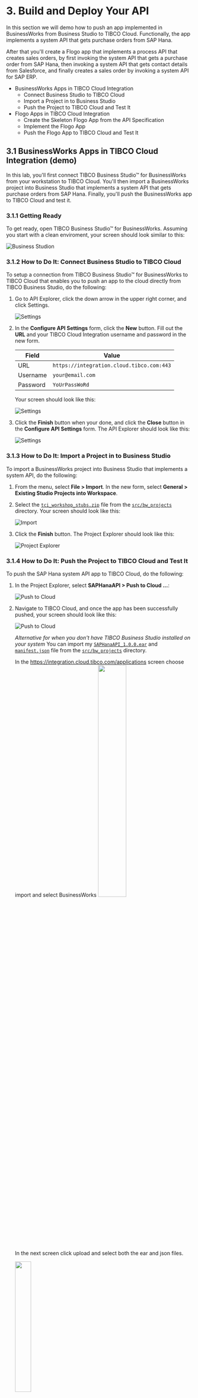 # 3. Build and Deploy Your API #

In this section we will demo how to push an app implemented in BusinessWorks from Business Studio to TIBCO Cloud. Functionally, the app implements a system API that gets purchase orders from SAP Hana.

After that you'll create a Flogo app that implements a process API that creates sales orders, by first invoking the system API that gets a purchase order from SAP Hana, then invoking a system API that gets contact details from Salesforce, and finally creates a sales order by invoking a system API for SAP ERP.

* BusinessWorks Apps in TIBCO Cloud Integration
    * Connect Business Studio to TIBCO Cloud
    * Import a Project in to Business Studio
    * Push the Project to TIBCO Cloud and Test It
* Flogo Apps in TIBCO Cloud Integration
    * Create the Skeleton Flogo App from the API Specification
    * Implement the Flogo App
    * Push the Flogo App to TIBCO Cloud and Test It

## 3.1 BusinessWorks Apps in TIBCO Cloud Integration (demo) ##

In this lab, you'll first connect TIBCO Business Studio™ for BusinessWorks from your workstation to TIBCO Cloud. You'll then import a BusinessWorks project into Business Studio that implements a system API that gets purchase orders from SAP Hana. Finally, you'll push the BusinessWorks app to TIBCO Cloud and test it.

### 3.1.1 Getting Ready ###

To get ready, open TIBCO Business Studio™ for BusinessWorks. Assuming you start with a clean enviroment, your screen should look similar to this:

![Business Studion](images/business_studio.jpg)

### 3.1.2 How to Do It: Connect Business Studio to TIBCO Cloud ###

To setup a connection from TIBCO Business Studio™ for BusinessWorks to TIBCO Cloud that enables you to push an app to the cloud directly from TIBCO Business Studio, do the following:

1. Go to API Explorer, click the down arrow in the upper right corner, and click Settings.

    ![Settings](images/bw_api_explorer_settings.jpg)

2. In the **Configure API Settings** form, click the **New** button. Fill out the **URL** and your TIBCO Cloud Integration username and password in the new form.

    | Field         | Value           |
    | ------------- | --------------- |
    | URL           | `https://integration.cloud.tibco.com:443` |
    | Username      | `your@email.com` |
    | Password      | `YoUrPassWoRd`   |

    Your screen should look like this:

    ![Settings](images/bw_cloud_connections.jpg)

3. Click the **Finish** button when your done, and click the **Close** button in the **Configure API Settings** form. The API Explorer should look like this:

    ![Settings](images/bw_api_explorer_settings_end.jpg)

### 3.1.3 How to Do It: Import a Project in to Business Studio ###

To import a BusinessWorks project into Business Studio that implements a system API, do the following:

1. From the menu, select **File > Import**. In the new form, select **General > Existing Studio Projects into Workspace**.

2. Select the [`tci_workshop_stubs.zip`](../src/bw_projects/tci_workshop_stubs.zip) file from the [`src/bw_projects`](../src/bw_projects) directory. Your screen should look like this:

    ![Import](images/bw_import_projects.jpg)

3. Click the **Finish** button. The Project Explorer should look like this:

    ![Project Explorer](images/bw_project_explorer_end.jpg)

### 3.1.4 How to Do It: Push the Project to TIBCO Cloud and Test It ###

To push the SAP Hana system API app to TIBCO Cloud, do the following:

1. In the Project Explorer, select **SAPHanaAPI > Push to Cloud ...**:

    ![Push to Cloud](images/bw_push_to_cloud.jpg)

2. Navigate to TIBCO Cloud, and once the app has been successfully pushed, your screen should look like this:

    ![Push to Cloud](images/bw_push_to_cloud_end.jpg)


    *Alternative for when you don't have TIBCO Business Studio installed on your system*
    You can import my [`SAPHanaAPI_1.0.0.ear`](../src/bw_projects/SAPHanaAPI_1.0.0.ear) and [`manifest.json`](../src/bw_projects/manifest.json) file from the [`src/bw_projects`](../src/bw_projects) directory. 
    
    In the https://integration.cloud.tibco.com/applications screen choose import and select BusinessWorks
    <img src="https://github.com/RubiX-TIBCO-CI-Flogo/tci-workshop-2020/blob/master/workshop/doc/images/import_bw.jpg" width=40% height=40%>
    
    In the next screen click upload and select both the ear and json files.
    
    <img src="https://github.com/RubiX-TIBCO-CI-Flogo/tci-workshop-2020/blob/master/workshop/doc/images/import_files.jpg" width=30% height=30%>
    
    Then press the import button.

3. Once the **SAPHanaAPI** app is running, hover over the **Endpoint** link, and select **View and Test** from the menu

4. Test the **SAPHanaAPI** app by filling out a value in the **orderId** field, and clicking on the **Try it out!** button:

    ![View and Test](images/bw_view_test.jpg)

5. Copy the URL, which has a pattern like `https://integration.cloud.tibcoapps.com:443/xxxxx/PurchaseOrders/purchaseOrders/{orderId}`, and store it somewhere. You will need it when you implement the process API in the next lab.

## 3.2 Flogo Apps in TIBCO Cloud Integration ##

In this lab you'll implement a process API that creates sales orders, by first invoking the system API that gets a purchase order from SAP Hana, then invoking a system API that gets contact details from Salesforce, and finally creates a sales order by invoking a system API for SAP ERP.

You will first create a "skeleton" Flogo app from the **SalesOrders** API specification. Then you will implement the flow with the 3 system API calls, to finally push the Flogo app and test it.

### 3.2.1 Getting Ready ###

To be able to create the "skeleton" Flogo app from the **SalesOrders** API specification, do the following:

1. Navigate to the API specifications by clicking on the **API Specs** menu item.
2. Select the group you've created the **SalesOrders** API specification in, e.g. **MyTCIWorkshop**.
3. Your screen should look similar to:

    ![SaleOrder API Spec](images/sales_order_api_spec_flogo.jpg)

### 3.2.2 How to Do It: Create the Skeleton Flogo App ###

To create a "skeleton" Flogo app from on the **SalesOrders** API specification, do the following:

1. Navigate to the API specifications by clicking on the **Apps** menu item (or follow https://integration.cloud.tibco.com/applications).
        
2. Create a Flogo app by clicking on the **Create** button, select **Flogo** and click the **Create New App** button
 
    <img src="https://github.com/RubiX-TIBCO-CI-Flogo/tci-workshop-2020/blob/master/workshop/doc/images/create_flogo_app.jpg" width=45% height=45%>
 
3. You can rename your created flogo app to **sales_orders_1_0_flogo_app**

    <img src="https://github.com/RubiX-TIBCO-CI-Flogo/tci-workshop-2020/blob/master/workshop/doc/images/create_flogo_app_001.jpg" width=60% height=60%>
    
 
### 3.2.3 How to Do It: Implement the Flogo App ###

In this lab, you'll create a process API that creates sales orders by making 3 system API calls. The address of first system API call is the URL of the BusinessWorks app you have pushed and tested in the previous lab. The adresses of the other API calls are from apps we have already deployed, and their URLs are specified below.

To implement the process API, do the following:

1. Create a new skeleton flow by clicking Create.
   
   <img src="https://github.com/RubiX-TIBCO-CI-Flogo/tci-workshop-2020/blob/master/workshop/doc/images/create_flogo_flow.jpg" width=30% height=30%>

2. Fill in the name **postSync_orderId_POST** and click Create.

   <img src="https://github.com/RubiX-TIBCO-CI-Flogo/tci-workshop-2020/blob/master/workshop/doc/images/create_flogo_flow_002.jpg" width=50% height=50%>

3. Click on the plus button on the left of the screen to add a new trigger.

   <img src="https://github.com/RubiX-TIBCO-CI-Flogo/tci-workshop-2020/blob/master/workshop/doc/images/add_flogo_trigger.jpg" width=50% height=50%>

4. Search for the **Receive HTTP Message** trigger and click it to continue

   <img src="https://github.com/RubiX-TIBCO-CI-Flogo/tci-workshop-2020/blob/master/workshop/doc/images/add_flogo_trigger_002.jpg" width=50% height=50%>
  
5. Configure your trigger as in the screenshot below. Use **/sync/{orderId}** in Resource Path. Click Continue. In the next screen choose option "Just add the trigger".

   <img src="https://github.com/RubiX-TIBCO-CI-Flogo/tci-workshop-2020/blob/master/workshop/doc/images/add_flogo_trigger_003.jpg" width=50% height=50%>

6. To enable data to flow between the trigger and the flow, you first need to map the trigger output to the flow input, and flow data to the trigger reply. Click on the ![Flogo Trigger](images/flogo_trigger.jpg) icon to open the configuration of the **ReceiveHTTPMessage** trigger.

7. Map the trigger output to the flow input as follows:

    ![Trigger Ouput](images/trigger_output.jpg)

8. Map the flow data to the trigger reply as follows:

    ![Trigger Reply](images/trigger_reply.jpg)

9. Close the trigger configuration screen, and move the **Return** tile at least 3 positions to the right. Create a first activity, by clicking on the left-most `+` and navigate through **General > Invoke REST Service**. Configure this activity as follows:

    1. Give it a name: **GetPurchaseOrder**.
    2. In the **Settings** section, specify the following fields:

        | Field         | Value           |
        | ------------- | --------------- |
        | Method  | GET |
        | URL | `https://integration.cloud.tibcoapps.com:443/xxxxx/PurchaseOrders/purchaseOrders/{orderId}` |
        | Use certificate for verification | `false` |

       **Note**: Do not copy-and-paste the URL from the above table. Use the URL you copied in the previous lab, when you tested the purchase order API.

    3. In the **Input** section, create the following mapping:

        | Activity Input | Upstream Output |
        | -------------  | --------------- |
        | `pathParams.orderId` | `$flow.pathParams.orderId` |

    4. In the **Output Settings** section, ensure the **Response Type** is set to `application/json`, and copy the following json structure into the **Response Schema**:

        ```json
        {
            "d": {
                "CreationDate": "/Date(1472774400000)/",
                "CreatedByUser": "CB9980000027",
                "DistributionChannel": "10",
                "OverallSDProcessStatus": "20",
                "OverallTotalDeliveryStatus": "B",
                "SalesDistrict": " ",
                "SoldToParty": "17100001",
                "TotalNetAmount": "353.50",
                "TransactionCurrency": "USD",
                "SalesOrderType": "OR",
                "CustomerPurchaseOrderDate": "/Date(1472774400000)/",
                "OverallSDDocumentRejectionSts": "A",
                "ShippingCondition": "01",
                "IncotermsTransferLocation": "Palo Alto",
                "IncotermsVersion": " ",
                "SalesOrderDate": "/Date(1472774400000)/",
                "HeaderBillingBlockReason": " ",
                "SalesGroup": " ",
                "SalesOrder": "2",
                "ShippingType": " ",
                "IncotermsLocation2": " ",
                "DeliveryBlockReason": " ",
                "IncotermsLocation1": "Palo Alto",
                "AssignmentReference": " ",
                "OrganizationDivision": "00",
                "PurchaseOrderByCustomer": "John::Fisher::jfisher@acme.com",
                "SalesOrganization": "1710",
                "IncotermsClassification": "123",
                "SalesOffice": " ",
                "TotalCreditCheckStatus": " ",
                "CustomerPurchaseOrderType": "123",
                "PricingDate": "/Date(1472774400000)/",
                "CustomerPaymentTerms": "0004",
                "LastChangeDate": "/Date(1472774400000)/",
                "SDDocumentReason": " ",
                "RequestedDeliveryDate": "/Date(1472774400000)/",
                "PaymentMethod": " ",
                "LastChangeDateTime": "/Date(1472774400000)/"
            }
        }
        ```

10. Close the activity configuration screen, and create a second activity, by clicking on the next `+` and navigate through **General > Invoke REST Service**. Configure this activity as follows:

    1. Give it a name: **GetContact**.
    2. In the **Settings** section, specify the following fields:

        | Field         | Value           |
        | ------------- | --------------- |
        | Method  | GET |
        | URL | `https://eu-west-1.integration.cloud.tibcoapps.com:443/wwkyrltl6iamrpcttjy5rwhpvsjklai5/Contacts/contacts` |
        | Use certificate for verification | `false` |

    3. In the **Input Settings** section, add rows for the following query parameters and save each of them:

        | Parameter Name | Type |
        | -------------  | --------------- |
        | firstName | string |
        | lastName | string |
        | email | string |

    4. In the **Input** section, create the following mapping:

        | Activity Input | Upstream Output |
        | -------------  | --------------- |
        | `queryParams.firstName` | `string.substringBefore($activity[GetPurchaseOrder].responseBody.d.PurchaseOrderByCustomer, "::")` |
        | `queryParams.lastName` | `string.substringBefore(string.substringAfter($activity[GetPurchaseOrder].responseBody.d.PurchaseOrderByCustomer, "::"), "::")` |
        | `queryParams.email` | `string.substringAfter(string.substringAfter($activity[GetPurchaseOrder].responseBody.d.PurchaseOrderByCustomer, "::"), "::")` |

    5. In the **Output Settings** section, ensure the **Response Type** is set to `application/json`, and copy the following json structure into the **Response Schema**:

        ```json
        {
            "firstName": "John",
            "lastName": "Fisher",
            "mobile": "1231231234",
            "email": "jfisher@acme.com",
            "mailingStreet": "431 Chestnut Street",
            "mailingCity": "Philadelphia",
            "mailingState": "PA",
            "mailingPostalCode": "19150"
        }
        ```

11. Close the sctivity configuration screen, and create a third activity, by clicking on the next `+` and navigate through **General > Invoke REST Service**. Configure this activity as follows:

    1. Give it a name: **PostSalesOrder**.
    2. In the **Settings** section, specify the following fields:

        | Field         | Value           |
        | ------------- | --------------- |
        | Method  | POST |
        | URL | `https://eu-west-1.integration.cloud.tibcoapps.com:443/qyf5nyddmoz2oh5iloh5wc6yru4qwtn7/Orders/orders` |
        | Use certificate for verification | `false` |

    3. In the **Input Settings** section, copy the following json structure into the **Request Schema**:

        ```json
        {
            "Email": "jfisher@acme.com",
            "firstName": "John",
            "item": "1",
            "lastName": "Fisher",
            "phone": "1231231234",
            "price": "353.50"
        }
        ```

    4. In the **Input** section, create the following mapping:

        | Activity Input | Upstream Output |
        | -------------  | --------------- |
        | `body.Email` | `$activity[GetContact].responseBody.email` |
        | `body.firstName` | `$activity[GetContact].responseBody.firstName` |
        | `body.item` | `"1"` |
        | `body.lastName` | `$activity[GetContact].responseBody.lastName` |
        | `body.phone` | `$activity[GetContact].responseBody.mobile` |
        | `body.price` | `$activity[GetPurchaseOrder].responseBody.d.TotalNetAmount` |

    5. In the **Output Settings** section, ensure the **Response Type** is set to `application/json`, and copy the following json structure into the **Response Schema**:

        ```json
        {
            "_response_string": "Sales Order has been created with SalesDocumentID 000013572"
        }
        ```

12. Close the activity configuration screen, and configure the **Return** activity as follows:

    1. In the **Input** section, create the following mapping:

        | Activity Input | Upstream Output |
        | -------------  | --------------- |
        | `code` | `200` |
        | `responseBody.body` | `$activity[PostSalesOrder].responseBody` |

13. Close the activity configuration screen. Your flow looks something like:

    ![Flogo Flow](images/flogo_flow.jpg)

### 3.2.4 How to Do It: Push the Flogo App to TIBCO Cloud and Test It ###

To push the Flogo app and test it, do the following:

1. Click the **Push app** button.

2. Once the **salesorders_1_0_flogo_app** app is running, hover over the **Endpoint** link, and select **View and Test** from the menu

3. Test the **salesorders_1_0_flogo_app** app by filling out a value in the **orderId** field, and clicking on the **Try it out!** button.

## 3.3 See Also ##

**BusinessWorks (Cloud Integration)**

* [TIBCO Cloud Integration: Getting Started with BusinessWorks Applications](https://community.tibco.com/wiki/tibco-cloud-integration-getting-started-businessworks-applications)
* [TIBCO Business Studio™ - Cloud Edition](https://integration.cloud.tibco.com/docs/bw/index.html)
* [TIBCO ActiveMatrix BusinessWorks™ Plug-ins](https://integration.cloud.tibco.com/docs/connectors/index.html)
* [TIBCO® Cloud Integration Frequently Asked Questions](https://community.tibco.com/wiki/tibcor-cloud-integration-frequently-asked-questions)

**Flogo (Cloud Integration)**

* [TIBCO Cloud Integration: Getting Started with Flogo](https://community.tibco.com/wiki/tibco-cloud-integration-getting-started-flogo)
* [TIBCO Flogo® apps](https://integration.cloud.tibco.com/docs/flogo/index.html)
* [TIBCO Flogo® Connectors](https://integration.cloud.tibco.com/docs/flogo_connectors/index.html)

**Project Flogo**

* [Project Flogo™ Community Wiki](https://community.tibco.com/wiki/project-flogo-community-wiki)
* [Project Flogo](http://www.flogo.io/)
* [Project Flogo Documentation](https://tibcosoftware.github.io/flogo/)
* [Project Flogo Github Repos](https://github.com/project-flogo)

## 3.4 What's Next ##

[Distribute & Manage your API](003.md)
